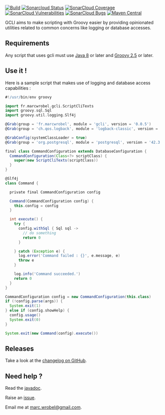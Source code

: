 [![Build](https://github.com/marcwrobel/gcli/workflows/build/badge.svg)](https://github.com/marcwrobel/gcli/actions)
[![Sonarcloud Status](https://sonarcloud.io/api/project_badges/measure?project=fr.marcwrobel:gcli&metric=alert_status)](https://sonarcloud.io/dashboard?id=fr.marcwrobel:gcli)
[![SonarCloud Coverage](https://sonarcloud.io/api/project_badges/measure?project=fr.marcwrobel:gcli&metric=coverage)](https://sonarcloud.io/dashboard?id=fr.marcwrobel:gcli)
[![SonarCloud Vulnerabilities](https://sonarcloud.io/api/project_badges/measure?project=fr.marcwrobel:gcli&metric=bugs)](https://sonarcloud.io/dashboard?id=fr.marcwrobel:gcli)
[![SonarCloud Bugs](https://sonarcloud.io/api/project_badges/measure?project=fr.marcwrobel:gcli&metric=vulnerabilities)](https://sonarcloud.io/dashboard?id=fr.marcwrobel:gcli)
[![Maven Central](https://img.shields.io/maven-central/v/fr.marcwrobel/gcli.svg?label=Maven%20Central)](https://search.maven.org/search?q=g:%22fr.marcwrobel%22%20AND%20a:%22gcli%22)

GCLI aims to make scripting with Groovy easier by providing opinionated utilities related to common concerns like
logging or database accesses.

## Requirements

Any script that uses gcli must use [Java 8](http://www.oracle.com/technetwork/java/javase/downloads/index.html) or later
and [Groovy 2.5](https://groovy-lang.org/install.html) or later.

## Use it !

Here is a sample script that makes use of logging and database access capabilities :

```groovy
#!/usr/bin/env groovy

import fr.marcwrobel.gcli.ScriptCliTexts
import groovy.sql.Sql
import groovy.util.logging.Slf4j

@Grab(group = 'fr.marcwrobel', module = 'gcli', version = '0.0.5')
@Grab(group = 'ch.qos.logback', module = 'logback-classic', version = '1.2.11')

@GrabConfig(systemClassLoader = true)
@Grab(group = 'org.postgresql', module = 'postgresql', version = '42.3.3')

final class CommandConfiguration extends DatabaseConfiguration {
  CommandConfiguration(Class<?> scriptClass) {
    super(new ScriptCliTexts(scriptClass))
  }
}

@Slf4j
class Command {

  private final CommandConfiguration config

  Command(CommandConfiguration config) {
    this.config = config
  }

  int execute() {
    try {
      config.withSql { Sql sql ->
        // do something
        return 0
      }

    } catch (Exception e) {
      log.error('Command failed : {}', e.message, e)
      throw e
    }

    log.info('Command succeeded.')
    return 0
  }
}

CommandConfiguration config = new CommandConfiguration(this.class)
if (!config.parse(args)) {
  System.exit(1)
} else if (config.showHelp) {
  config.usage()
  System.exit(0)
}

System.exit(new Command(config).execute())
```

## Releases

Take a look at the [changelog on GitHub](https://github.com/marcwrobel/gcli/releases).

## Need help ?

Read the [javadoc](src/main/java/fr/marcwrobel/gcli).

Raise an [issue](https://github.com/marcwrobel/gcli/issues?sort=created&direction=desc&state=open).

Email me at [marc.wrobel@gmail.com](mailto:marc.wrobel@gmail.com).
